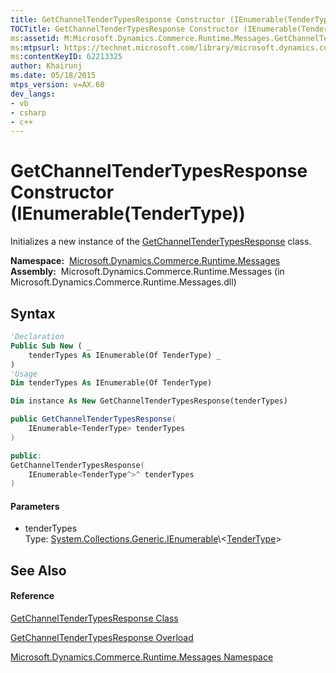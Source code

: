 ```yaml
---
title: GetChannelTenderTypesResponse Constructor (IEnumerable(TenderType)) (Microsoft.Dynamics.Commerce.Runtime.Messages)
TOCTitle: GetChannelTenderTypesResponse Constructor (IEnumerable(TenderType))
ms:assetid: M:Microsoft.Dynamics.Commerce.Runtime.Messages.GetChannelTenderTypesResponse.#ctor(System.Collections.Generic.IEnumerable{Microsoft.Dynamics.Commerce.Runtime.DataModel.TenderType})
ms:mtpsurl: https://technet.microsoft.com/library/microsoft.dynamics.commerce.runtime.messages.getchanneltendertypesresponse.getchanneltendertypesresponse(v=AX.60)
ms:contentKeyID: 62213325
author: Khairunj
ms.date: 05/18/2015
mtps_version: v=AX.60
dev_langs:
- vb
- csharp
- c++
---
```


# GetChannelTenderTypesResponse Constructor (IEnumerable(TenderType))

Initializes a new instance of the [GetChannelTenderTypesResponse](getchanneltendertypesresponse-class-microsoft-dynamics-commerce-runtime-messages.md) class.

**Namespace:**  [Microsoft.Dynamics.Commerce.Runtime.Messages](microsoft-dynamics-commerce-runtime-messages-namespace.md)  
**Assembly:**  Microsoft.Dynamics.Commerce.Runtime.Messages (in Microsoft.Dynamics.Commerce.Runtime.Messages.dll)

## Syntax

``` vb
'Declaration
Public Sub New ( _
    tenderTypes As IEnumerable(Of TenderType) _
)
'Usage
Dim tenderTypes As IEnumerable(Of TenderType)

Dim instance As New GetChannelTenderTypesResponse(tenderTypes)
```

``` csharp
public GetChannelTenderTypesResponse(
    IEnumerable<TenderType> tenderTypes
)
```

``` c++
public:
GetChannelTenderTypesResponse(
    IEnumerable<TenderType^>^ tenderTypes
)
```

#### Parameters

  - tenderTypes  
    Type: [System.Collections.Generic.IEnumerable](https://technet.microsoft.com/library/9eekhta0\(v=ax.60\))\<[TenderType](tendertype-class-microsoft-dynamics-commerce-runtime-datamodel.md)\>  

## See Also

#### Reference

[GetChannelTenderTypesResponse Class](getchanneltendertypesresponse-class-microsoft-dynamics-commerce-runtime-messages.md)

[GetChannelTenderTypesResponse Overload](getchanneltendertypesresponse-constructor-microsoft-dynamics-commerce-runtime-messages.md)

[Microsoft.Dynamics.Commerce.Runtime.Messages Namespace](microsoft-dynamics-commerce-runtime-messages-namespace.md)


